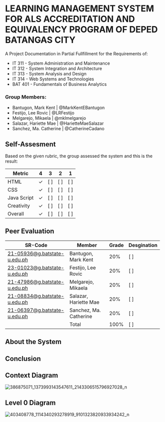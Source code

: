 # LEARNING MANAGEMENT SYSTEM FOR ALS ACCREDITATION AND EQUIVALENCY PROGRAM OF DEPED BATANGAS CITY
A Project Documentation in Partial Fullfillment for the Requirements of:
* IT 311 - System Administration and Maintenance
* IT 312 - System Integration and Architecture
* IT 313 - System Analysis and Design
* IT 314 - Web Systems and Technologies
* BAT 401 - Fundamentals of Business Analytics

### Group Members:
* Bantugon, Mark Kent | @MarkKentEBantugon
* Festijo, Lee Rovic | @LRFestijo
* Melgarejo, Mikaela | @mklmelgarejo
* Salazar, Hariette Mae | @HarietteMaeSalazar
* Sanchez, Ma. Catherine | @CatherineCadano

## Self-Assesment
Based on the given rubric, the group assessed the system and this is the result:

|    Metric   |  4  |  3  |  2  |  1  |
| ----------- | --- | --- | --- | --- |
| HTML        |  ✓  | [ ] | [ ] | [ ] |
| CSS         |  ✓  | [ ] | [ ] | [ ] |
| Java Script |  ✓  | [ ] | [ ] | [ ] |
| Creativity  |  ✓  | [ ] | [ ] | [ ] |
| Overall     |  ✓  | [ ] | [ ] | [ ] |

## Peer Evaluation

| SR-Code                      |         Member         |  Grade  |  Desgination  |
| ---------------------------- | ---------------------- | ------- | --------------- |
| 21-05936@g.batstate-u.edu.ph | Bantugon, Mark Kent    |   20%   | [ ] |
| 23-01023@g.batstate-u.edu.ph | Festijo, Lee Rovic     |   20%   | [ ] |
| 21-47986@g.batstate-u.edu.ph | Melgarejo, Mikaela     |   20%   | [ ] |
| 21-08834@g.batstate-u.edu.ph | Salazar, Hariette Mae  |   20%   | [ ] |
| 21-06397@g.batstate-u.edu.ph | Sanchez, Ma. Catherine |   20%   | [ ] |
|                              | Total                  |   100%  | [ ] |

## About the System


## Conclusion


## Context Diagram
![386875071_1373993143547611_2143306515796927028_n](https://github.com/LeeRovicFestijo/Final-Project/assets/117901938/33fb4676-73f2-4d5f-abab-2bf90780f187)

## Level 0 Diagram
![403408778_1114340293278919_9101323820933934242_n](https://github.com/LeeRovicFestijo/Final-Project/assets/117901938/41468ed8-4a64-4d3d-bad3-338a75b750c6)
